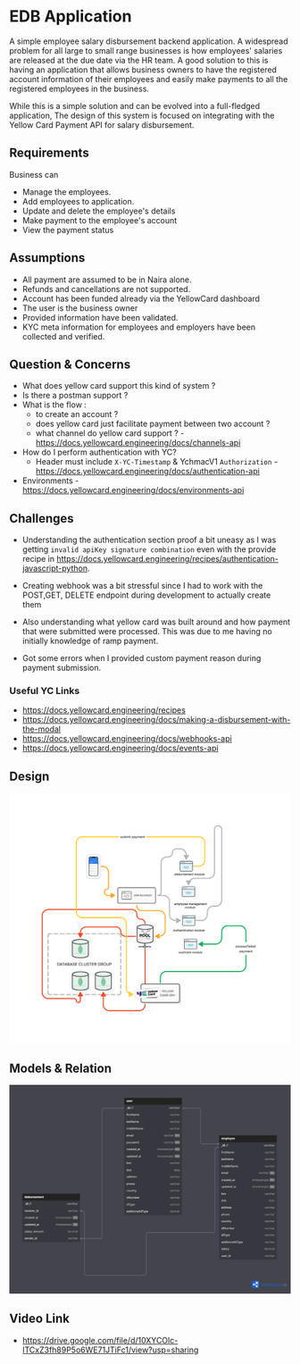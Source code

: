 # EDB Application
A simple employee salary disbursement backend application. A widespread problem for all large to small range businesses is how employees' salaries are released at the due date via the HR team. A good solution to this is having an application that allows business owners to have the registered account information of their employees and easily make payments to all the registered employees in the business.

While this is a simple solution and can be evolved into a full-fledged application,  The design of this system is focused on integrating with the Yellow Card Payment API for salary disbursement.

## Requirements
Business can 
-   Manage the employees.
-   Add employees to application.
-   Update and delete the employee's details
-   Make payment to the employee's account
-   View the payment status

## Assumptions
-  All  payment  are assumed to be in Naira alone.
-  Refunds and cancellations are not supported.
-  Account has been funded already via the YellowCard dashboard 
-  The user is the business owner
-  Provided information have been validated.
-  KYC meta information for employees and employers have been collected and verified.

## Question & Concerns
-   What does yellow card support this kind of system ?
-   Is there a postman support ?
-   What is the flow :
	-  to create an account ?
	-  does  yellow card just  facilitate payment between two account ?
	-  what channel do yellow card support ? - https://docs.yellowcard.engineering/docs/channels-api
-  How do I perform authentication with YC?
	- Header must include `X-YC-Timestamp` & YchmacV1 `Authorization`  - https://docs.yellowcard.engineering/docs/authentication-api
-  Environments  -  https://docs.yellowcard.engineering/docs/environments-api

## Challenges
- Understanding the authentication section proof a bit uneasy as I was getting  `invalid apiKey signature combination` even with the provide recipe in https://docs.yellowcard.engineering/recipes/authentication-javascript-python.

- Creating webhook was a bit stressful since I had to work with the POST,GET, DELETE endpoint during development to actually create them

- Also understanding what yellow card was built around and how payment that were submitted were processed. 
This was due to me having no initially knowledge of ramp payment.

- Got some errors when I provided custom payment reason during payment  submission.



### Useful YC Links
-  https://docs.yellowcard.engineering/recipes
-  https://docs.yellowcard.engineering/docs/making-a-disbursement-with-the-modal 
-  https://docs.yellowcard.engineering/docs/webhooks-api
-  https://docs.yellowcard.engineering/docs/events-api
	

## Design

![system design](./assets/architeture.jpg)

## Models & Relation

![db-diagram](./assets/db.png)

## Video Link
- https://drive.google.com/file/d/10XYCOlc-lTCxZ3fh89P5o6WE71JTiFc1/view?usp=sharing